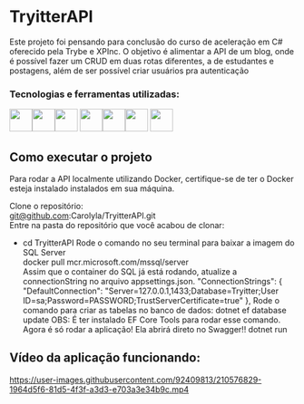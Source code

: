 # TryitterAPI
Este projeto  foi pensando para conclusão do curso de aceleração em C# oferecido pela Trybe e XPInc.
O objetivo é alimentar a API de um blog, onde é possível fazer um CRUD em duas rotas diferentes, a de estudantes e postagens, 
além de ser possível criar usuários pra autenticação

### Tecnologias e ferramentas utilizadas:

<img src="https://cdn.jsdelivr.net/gh/devicons/devicon/icons/git/git-original.svg" width="40" height="40"/><img src="https://cdn.jsdelivr.net/gh/devicons/devicon/icons/csharp/csharp-original.svg" width="40" height="40"/><img src="https://cdn.jsdelivr.net/gh/devicons/devicon/icons/azure/azure-original.svg" width="40" height="40" />
<img src="https://cdn.jsdelivr.net/gh/devicons/devicon/icons/dotnetcore/dotnetcore-original.svg" width="40" height="40"/><img src="https://cdn.jsdelivr.net/gh/devicons/devicon/icons/dot-net/dot-net-original.svg" width="40" height="40"/><img src="https://cdn.jsdelivr.net/gh/devicons/devicon/icons/github/github-original.svg" width="40" height="40" />
<img src="https://cdn.jsdelivr.net/gh/devicons/devicon/icons/microsoftsqlserver/microsoftsqlserver-plain-wordmark.svg" width="40" height="40" />

## Como executar o projeto
Para rodar a API localmente utilizando Docker, certifique-se de ter o Docker esteja instalado instalados em sua máquina.

Clone o repositório:</br>
git@github.com:Carolyla/TryitterAPI.git </br>
Entre na pasta do repositório que você acabou de clonar:</br>
* cd TryitterAPI
Rode o comando no seu terminal para baixar a imagem do SQL Server</br>
docker pull mcr.microsoft.com/mssql/server</br>
Assim que o container do SQL já está rodando, atualize a connectionString no arquivo appsettings.json.
"ConnectionStrings": {
  "DefaultConnection": "Server=127.0.0.1,1433;Database=Tryitter;User ID=sa;Password=PASSWORD;TrustServerCertificate=true"
},
Rode o comando para criar as tabelas no banco de dados:
dotnet ef database update OBS: É ter instalado EF Core Tools para rodar esse comando.
Agora é só rodar a aplicação! Ela abrirá direto no Swagger!!
dotnet run

          
          
## Vídeo da aplicação funcionando:        

https://user-images.githubusercontent.com/92409813/210576829-1964d5f6-81d5-4f3f-a3d3-e703a3e34b9c.mp4

